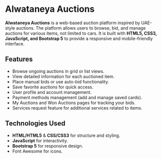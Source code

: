# Alwataneya Auctions

**Alwataneya Auctions** is a web-based auction platform inspired by UAE-style auctions. The platform allows users to browse, bid, and manage auctions for various items, not limited to cars. It is built with **HTML5, CSS3, JavaScript, and Bootstrap 5** to provide a responsive and mobile-friendly interface.

## Features

- Browse ongoing auctions in grid or list views.
- View detailed information for each auctioned item.
- Place manual bids or use auto-bid functionality.
- Save favorite auctions for quick access.
- User profile and account management.
- Payment methods management (add and manage saved cards).
- My Auctions and Won Auctions pages for tracking your bids.
- Services request feature for additional services related to items.

## Technologies Used

- **HTML/HTML5** & **CSS/CSS3** for structure and styling.
- **JavaScript** for interactivity.
- **Bootstrap 5** for responsive design.
- Font Awesome for icons.

